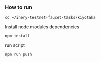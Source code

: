 ### How to run

```shell
cd ~/inery-testnet-faucet-tasks/kiyotaka
```

Install node modules dependencies

```shell
npm install
```

run script

```
npm run push
```
